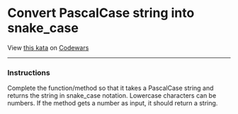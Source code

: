 
# Convert PascalCase string into snake_case

View [this kata](https://www.codewars.com/kata/529b418d533b76924600085d/) on [Codewars](https://www.codewars.com)

***
### Instructions
Complete the function/method so that it takes a PascalCase string and returns the string in snake_case notation. Lowercase characters can be numbers. If the method gets a number as input, it should return a string.
